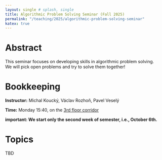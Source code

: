 ```yaml
---
layout: single # splash, single
title: Algorithmic Problem Solving Seminar (Fall 2025)
permalink: "/teaching/2025/algorithmic-problem-solving-seminar"
katex: true
---
```


# Abstract

This seminar focuses on developing skills in algorithmic problem solving. We will pick open problems and try to solve them together!

# Bookkeeping

**Instructor:** Michal Koucký, Václav Rozhoň, Pavel Veselý

**Time:** Monday 15:40, on the [3rd floor corridor](https://harrypotter.fandom.com/wiki/Third-floor_corridor)

__important: We start only the second week of semester, i.e., October 6th.__

# Topics

TBD